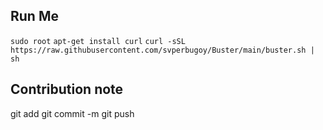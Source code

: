 
## Run Me

`sudo root`
`apt-get install curl`
`curl -sSL https://raw.githubusercontent.com/svperbugoy/Buster/main/buster.sh | sh`

## Contribution note
git add <file>
git commit -m <message here>
git push
